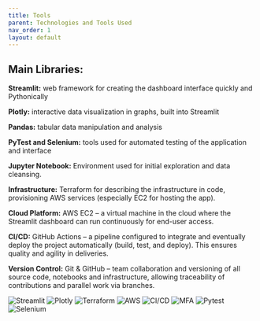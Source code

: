 ```yaml
---
title: Tools
parent: Technologies and Tools Used
nav_order: 1
layout: default
---
```


<h2>Main Libraries:</h2>

<strong>Streamlit:</strong> web framework for creating the dashboard interface quickly and Pythonically

<strong>Plotly:</strong> interactive data visualization in graphs, built into Streamlit

<strong>Pandas:</strong> tabular data manipulation and analysis

<strong>PyTest and Selenium:</strong> tools used for automated testing of the application and interface

<strong>Jupyter Notebook:</strong> Environment used for initial exploration and data cleansing.

<strong>Infrastructure:</strong> Terraform for describing the infrastructure in code, provisioning AWS services (especially EC2 for hosting the app).

<strong>Cloud Platform:</strong> AWS EC2 – a virtual machine in the cloud where the Streamlit dashboard can run continuously for end-user access.

<strong>CI/CD:</strong> GitHub Actions – a pipeline configured to integrate and eventually deploy the project automatically (build, test, and deploy). This ensures quality and agility in deliveries.

<strong>Version Control:</strong> Git & GitHub – team collaboration and versioning of all source code, notebooks and infrastructure, allowing traceability of contributions and parallel work via branches.

![Streamlit](https://img.shields.io/badge/Built%20with-Streamlit-orange?logo=streamlit)
![Plotly](https://img.shields.io/badge/Charts-Plotly-lightgrey?logo=plotly)
![Terraform](https://img.shields.io/badge/Terraform-Used-5f43e9?logo=terraform&logoColor=white)
![AWS](https://img.shields.io/badge/AWS-EC2-informational?logo=amazon-aws&logoColor=white&color=232F3E)
![CI/CD](https://img.shields.io/github/actions/workflow/status/cjomode/preditor_precos_imobiliarios/deploy.yml?label=CI%2FCD&logo=github)
![MFA](https://img.shields.io/badge/🔐_MFA-Ativado-success)
![Pytest](https://img.shields.io/badge/Testes-Pytest-yellow?logo=pytest)
![Selenium](https://img.shields.io/badge/Testes%20UI-Selenium-43B02A?logo=selenium&logoColor=white)